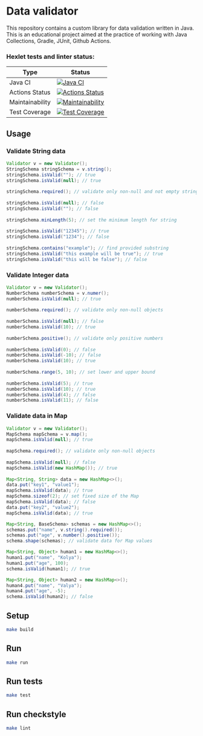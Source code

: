 # Data validator

This repository contains a custom library for data validation written in Java. This is an educational project aimed at the practice of working with Java Collections, Gradle, JUnit, Github Actions.


### Hexlet tests and linter status:
| Type | Status                                                                                                                                                                        |  
| ---- |-------------------------------------------------------------------------------------------------------------------------------------------------------------------------------|  
| Java CI | [![Java CI](https://github.com/Linkshegelianer/java-project-78/workflows/Java%20CI/badge.svg)](https://github.com/Linkshegelianer/java-project-78/actions/workflows/java-ci.yml) |  
| Actions Status | [![Actions Status](https://github.com/Linkshegelianer/java-project-78/workflows/hexlet-check/badge.svg)](https://github.com/Linkshegelianer/java-project-78/actions)   |  
| Maintainability | [![Maintainability](https://api.codeclimate.com/v1/badges/3148ea9865e7ac3d0cf4/maintainability)](https://codeclimate.com/github/Linkshegelianer/java-project-78/maintainability) |  
| Test Coverage | [![Test Coverage](https://api.codeclimate.com/v1/badges/3148ea9865e7ac3d0cf4/test_coverage)](https://codeclimate.com/github/Linkshegelianer/java-project-78/test_coverage) |  

## Usage

### Validate String data
```java  
Validator v = new Validator();  
StringSchema stringSchema = v.string();  
stringSchema.isValid(""); // true  
stringSchema.isValid(null); // true  
  
stringSchema.required(); // validate only non-null and not empty strings  
  
stringSchema.isValid(null); // false  
stringSchema.isValid(""); // false  
  
stringSchema.minLength(5); // set the minimum length for string 
  
stringSchema.isValid("12345"); // true  
stringSchema.isValid("1234"); // false  
  
stringSchema.contains("example"); // find provided substring
stringSchema.isValid("this example will be true"); // true  
stringSchema.isValid("this will be false"); // false  
```  

### Validate Integer data
```java  
Validator v = new Validator();  
NumberSchema numberSchema = v.numer();  
numberSchema.isValid(null); // true  
  
numberSchema.required(); // validate only non-null objects  
  
numberSchema.isValid(null); // false  
numberSchema.isValid(10); // true  
  
numberSchema.positive(); // validate only positive numbers  
  
numberSchema.isValid(0); // false  
numberSchema.isValid(-10); // false  
numberSchema.isValid(10); // true  
  
numberSchema.range(5, 10); // set lower and upper bound  
  
numberSchema.isValid(5); // true  
numberSchema.isValid(10); // true  
numberSchema.isValid(4); // false  
numberSchema.isValid(11); // false  
```  

### Validate data in Map
```java  
Validator v = new Validator();  
MapSchema mapSchema = v.map();  
mapSchema.isValid(null); // true  
  
mapSchema.required(); // validate only non-null objects  
  
mapSchema.isValid(null); // false  
mapSchema.isValid(new HashMap()); // true  
  
Map<String, String> data = new HashMap<>();  
data.put("key1", "value1");  
mapSchema.isValid(data); // true  
mapSchema.sizeof(2); // set fixed size of the Map  
mapSchema.isValid(data); // false  
data.put("key2", "value2");  
mapSchema.isValid(data); // true  

Map<String, BaseSchema> schemas = new HashMap<>(); 
schemas.put("name", v.string().required());
schemas.put("age", v.number().positive());
schema.shape(schemas); // validate data for Map values

Map<String, Object> human1 = new HashMap<>();
human1.put("name", "Kolya");
human1.put("age", 100);
schema.isValid(human1); // true

Map<String, Object> human2 = new HashMap<>();
human4.put("name", "Valya");
human4.put("age", -5);
schema.isValid(human2); // false
```  

## Setup

```sh  
make build
```  

## Run
```sh  
make run
```  

## Run tests
```sh  
make test
```  

## Run checkstyle
```sh  
make lint
```